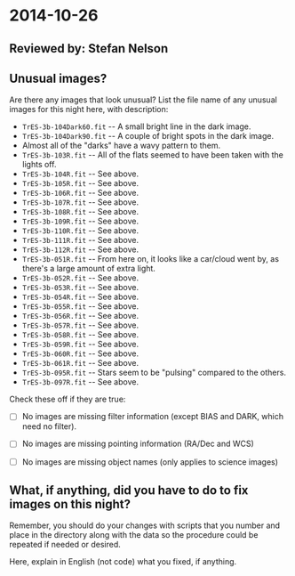 # 2014-10-26

## Reviewed by:   Stefan Nelson

## Unusual images?

Are there any images that look unusual? List the file name of any unusual images for this night here, with description:

+ `TrES-3b-104Dark60.fit` -- A small bright line in the dark image.
+ `TrES-3b-104Dark90.fit` -- A couple of bright spots in the dark image.
+  Almost all of the "darks" have a wavy pattern to them. 
+ `TrES-3b-103R.fit` -- All of the flats seemed to have been taken with the lights off.
+ `TrES-3b-104R.fit` -- See above.
+ `TrES-3b-105R.fit` -- See above.
+ `TrES-3b-106R.fit` -- See above.
+ `TrES-3b-107R.fit` -- See above.
+ `TrES-3b-108R.fit` -- See above.
+ `TrES-3b-109R.fit` -- See above.
+ `TrES-3b-110R.fit` -- See above.
+ `TrES-3b-111R.fit` -- See above.
+ `TrES-3b-112R.fit` -- See above.
+ `TrES-3b-051R.fit` -- From here on, it looks like a car/cloud went by, as there's a large amount of extra light.
+ `TrES-3b-052R.fit` -- See above.
+ `TrES-3b-053R.fit` -- See above.
+ `TrES-3b-054R.fit` -- See above.
+ `TrES-3b-055R.fit` -- See above.
+ `TrES-3b-056R.fit` -- See above.
+ `TrES-3b-057R.fit` -- See above.
+ `TrES-3b-058R.fit` -- See above.
+ `TrES-3b-059R.fit` -- See above.
+ `TrES-3b-060R.fit` -- See above.
+ `TrES-3b-061R.fit` -- See above.
+ `TrES-3b-095R.fit` -- Stars seem to be "pulsing" compared to the others.
+ `TrES-3b-097R.fit` -- See above.

Check these off if they are true:

- [ ] No images are missing filter information (except BIAS and DARK, which need no filter).
- [ ] No images are missing pointing information (RA/Dec and WCS)
- [ ] No images are missing object names (only applies to science images)


## What, if anything, did you have to do to fix images on this night?

Remember, you should do your changes with scripts that you number and place in the
directory along with the data so the procedure could be repeated if needed or
desired.

Here, explain in English (not code) what you fixed, if anything.

